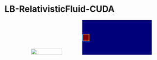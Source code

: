 # LB-RelativisticFluid-CUDA
<p align="center">
<img src="Temperature.gif" height="45%" width="45%"> <img src="jet.gif" height="45%" width="45%">
</p>
